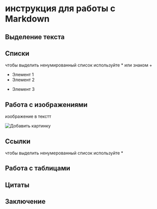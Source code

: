 # инструкция для работы с Markdown

## Выделение текста

## Списки


чтобы выделить ненумированный список используйте * или знаком +
* Элемент 1 
* Элемент 2
+ Элемент 3 

## Работа с изображениями

изображение в текстт


![Добавить картинку](Uspech.jpg)

## Ссылки

чтобы выделить ненумерованный список используйте *

## Работа с таблицами

## Цитаты

## Заключение



[def]: Uspech.jpg